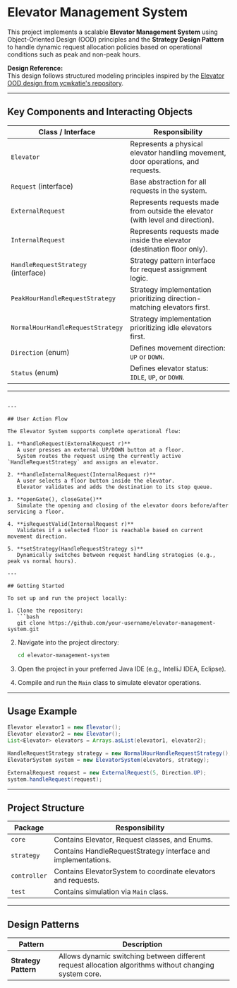 # Elevator Management System

This project implements a scalable **Elevator Management System** using Object-Oriented Design (OOD) principles and the **Strategy Design Pattern** to handle dynamic request allocation policies based on operational conditions such as peak and non-peak hours.

**Design Reference:**  
This design follows structured modeling principles inspired by the [Elevator OOD design from ycwkatie's repository](https://github.com/ycwkatie/OOD-Object-Oriented-Design/blob/main/ood/elevator.md).

---

## Key Components and Interacting Objects

| Class / Interface            | Responsibility                                                                |
|-------------------------------|-------------------------------------------------------------------------------|
| `Elevator`                    | Represents a physical elevator handling movement, door operations, and requests. |
| `Request` (interface)         | Base abstraction for all requests in the system.                             |
| `ExternalRequest`             | Represents requests made from outside the elevator (with level and direction). |
| `InternalRequest`             | Represents requests made inside the elevator (destination floor only).        |
| `HandleRequestStrategy` (interface) | Strategy pattern interface for request assignment logic.              |
| `PeakHourHandleRequestStrategy` | Strategy implementation prioritizing direction-matching elevators first. |
| `NormalHourHandleRequestStrategy` | Strategy implementation prioritizing idle elevators first.            |
| `Direction` (enum)            | Defines movement direction: `UP` or `DOWN`.                                  |
| `Status` (enum)               | Defines elevator status: `IDLE`, `UP`, or `DOWN`.                            |

---


```

---

## User Action Flow

The Elevator System supports complete operational flow:

1. **handleRequest(ExternalRequest r)**  
   A user presses an external UP/DOWN button at a floor.  
   System routes the request using the currently active `HandleRequestStrategy` and assigns an elevator.

2. **handleInternalRequest(InternalRequest r)**  
   A user selects a floor button inside the elevator.  
   Elevator validates and adds the destination to its stop queue.

3. **openGate(), closeGate()**  
   Simulate the opening and closing of the elevator doors before/after servicing a floor.

4. **isRequestValid(InternalRequest r)**  
   Validates if a selected floor is reachable based on current movement direction.

5. **setStrategy(HandleRequestStrategy s)**  
   Dynamically switches between request handling strategies (e.g., peak vs normal hours).

---

## Getting Started

To set up and run the project locally:

1. Clone the repository:
   ```bash
   git clone https://github.com/your-username/elevator-management-system.git
   ```

2. Navigate into the project directory:
   ```bash
   cd elevator-management-system
   ```

3. Open the project in your preferred Java IDE (e.g., IntelliJ IDEA, Eclipse).

4. Compile and run the `Main` class to simulate elevator operations.

---

## Usage Example

```java
Elevator elevator1 = new Elevator();
Elevator elevator2 = new Elevator();
List<Elevator> elevators = Arrays.asList(elevator1, elevator2);

HandleRequestStrategy strategy = new NormalHourHandleRequestStrategy();
ElevatorSystem system = new ElevatorSystem(elevators, strategy);

ExternalRequest request = new ExternalRequest(5, Direction.UP);
system.handleRequest(request);
```

---

## Project Structure

| Package         | Responsibility                                            |
|-----------------|------------------------------------------------------------|
| `core`          | Contains Elevator, Request classes, and Enums.             |
| `strategy`      | Contains HandleRequestStrategy interface and implementations. |
| `controller`    | Contains ElevatorSystem to coordinate elevators and requests. |
| `test`          | Contains simulation via `Main` class.                      |

---

## Design Patterns

| Pattern           | Description |
|-------------------|-------------|
| **Strategy Pattern** | Allows dynamic switching between different request allocation algorithms without changing system core. |

